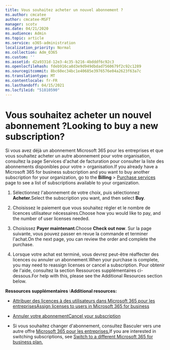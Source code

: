 ```yaml
---
title: Vous souhaitez acheter un nouvel abonnement ?
ms.author: cmcatee
author: cmcatee-MSFT
manager: scotv
ms.date: 04/21/2020
ms.audience: Admin
ms.topic: article
ms.service: o365-administration
localization_priority: Normal
ms.collection: Adm_O365
ms.custom: ''
ms.assetid: d2a9331d-12e3-4c35-b216-4bdddf6c92c3
ms.openlocfilehash: fdeb916ca8d3e9d949dbdad7560679f2c92c1289
ms.sourcegitcommit: 8bc60ec34bc1e40685e3976576e04a2623f63a7c
ms.translationtype: MT
ms.contentlocale: fr-FR
ms.lasthandoff: 04/15/2021
ms.locfileid: "51810590"
---
```

# <a name="looking-to-buy-a-new-subscription"></a><span data-ttu-id="d246d-102">Vous souhaitez acheter un nouvel abonnement ?</span><span class="sxs-lookup"><span data-stu-id="d246d-102">Looking to buy a new subscription?</span></span>

<span data-ttu-id="d246d-103">Si vous avez déjà un abonnement Microsoft 365 pour les entreprises et  que vous souhaitez acheter un autre abonnement pour votre organisation, consultez la page Services d'achat de facturation pour consulter la liste des abonnements disponibles pour votre \> [](https://go.microsoft.com/fwlink/p/?linkid=868433) organisation.</span><span class="sxs-lookup"><span data-stu-id="d246d-103">If you already have a Microsoft 365 for business subscription and you want to buy another subscription for your organization, go to the **Billing** \> [Purchase services](https://go.microsoft.com/fwlink/p/?linkid=868433) page to see a list of subscriptions available to your organization.</span></span>
 
1. <span data-ttu-id="d246d-104">Sélectionnez l'abonnement de votre choix, puis sélectionnez **Acheter.**</span><span class="sxs-lookup"><span data-stu-id="d246d-104">Select the subscription you want, and then select **Buy**.</span></span>

2. <span data-ttu-id="d246d-105">Choisissez le paiement que vous souhaitez régler et le nombre de licences utilisateur nécessaires.</span><span class="sxs-lookup"><span data-stu-id="d246d-105">Choose how you would like to pay, and the number of user licenses needed.</span></span>

3. <span data-ttu-id="d246d-106">Choisissez **Payer maintenant**.</span><span class="sxs-lookup"><span data-stu-id="d246d-106">Choose **Check out now**.</span></span> <span data-ttu-id="d246d-107">Sur la page suivante, vous pouvez passer en revue la commande et terminer l'achat.</span><span class="sxs-lookup"><span data-stu-id="d246d-107">On the next page, you can review the order and complete the purchase.</span></span>

4. <span data-ttu-id="d246d-108">Lorsque votre achat est terminé, vous devrez peut-être réaffecter des licences ou annuler un abonnement.</span><span class="sxs-lookup"><span data-stu-id="d246d-108">When your purchase is complete, you may need to reassign licenses or cancel a subscription.</span></span> <span data-ttu-id="d246d-109">Pour obtenir de l'aide, consultez la section Ressources supplémentaires ci-dessous.</span><span class="sxs-lookup"><span data-stu-id="d246d-109">For help with this, please see the Additional Resources section below.</span></span>

 <span data-ttu-id="d246d-110">**Ressources supplémentaires :**</span><span class="sxs-lookup"><span data-stu-id="d246d-110">**Additional resources:**</span></span>
  
- [<span data-ttu-id="d246d-111">Attribuer des licences à des utilisateurs dans Microsoft 365 pour les entreprises</span><span class="sxs-lookup"><span data-stu-id="d246d-111">Assign licenses to users in Microsoft 365 for business</span></span>](https://docs.microsoft.com/microsoft-365/admin/add-users/add-users)
    
- [<span data-ttu-id="d246d-112">Annuler votre abonnement</span><span class="sxs-lookup"><span data-stu-id="d246d-112">Cancel your subscription</span></span>](https://docs.microsoft.com/microsoft-365/commerce/subscriptions/cancel-your-subscription)
    
- <span data-ttu-id="d246d-113">Si vous souhaitez changer d'abonnement, consultez Basculer vers une autre offre [Microsoft 365 pour les entreprises.](https://docs.microsoft.com/microsoft-365/commerce/subscriptions/switch-to-a-different-plan)</span><span class="sxs-lookup"><span data-stu-id="d246d-113">If you are interested in switching subscriptions, see [Switch to a different Microsoft 365 for business plan.](https://docs.microsoft.com/microsoft-365/commerce/subscriptions/switch-to-a-different-plan)</span></span>